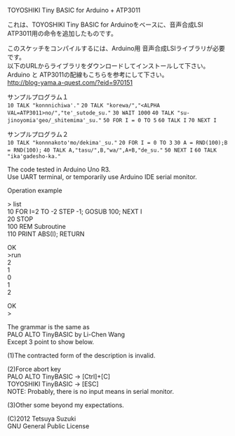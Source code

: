 ﻿TOYOSHIKI Tiny BASIC for Arduino + ATP3011これは、TOYOSHIKI Tiny BASIC for Arduinoをベースに、音声合成LSI ATP3011用の命令を追加したものです。<br>このスケッチをコンパイルするには、Arduino用 音声合成LSIライブラリが必要です。<br>以下のURLからライブラリをダウンロードしてインストールして下さい。<br>Arduino と ATP3011の配線もこちらを参考にして下さい。<br>http://blog-yama.a-quest.com/?eid=970151サンプルプログラム１<br>`10 TALK "konnnichiwa'."``20 TALK "korewa/","<ALPHA VAL=ATP3011>no/","te'_sutode_su."``30 WAIT 1000``40 TALK "su-jinoyomia'geo/_shitemima'_su."``50 FOR I = 0 TO 5``60 TALK I``70 NEXT I`サンプルプログラム２<br>`10 TALK "konnnakoto'mo/dekima'_su."``20 FOR I = 0 TO 3``30 A = RND(100);B = RND(100);``40 TALK A,"tasu/",B,"wa/",A+B,"de_su."``50 NEXT I``60 TALK "ika'gadesho-ka."`The code tested in Arduino Uno R3.<br>Use UART terminal, or temporarily use Arduino IDE serial monitor.Operation example&gt; list<br>10 FOR I=2 TO -2 STEP -1; GOSUB 100; NEXT I<br>20 STOP<br>100 REM Subroutine<br>110 PRINT ABS(I); RETURNOK<br>&gt;run<br>2<br>1<br>0<br>1<br>2OK<br>&gt;The grammar is the same as<br>PALO ALTO TinyBASIC by Li-Chen Wang<br>Except 3 point to show below.(1)The contracted form of the description is invalid.(2)Force abort key<br>PALO ALTO TinyBASIC -> [Ctrl]+[C]<br>TOYOSHIKI TinyBASIC -> [ESC]<br>NOTE: Probably, there is no input means in serial monitor.(3)Other some beyond my expectations.(C)2012 Tetsuya Suzuki<br>GNU General Public License